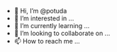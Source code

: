 - 👋 Hi, I’m @potuda
- 👀 I’m interested in ...
- 🌱 I’m currently learning ...
- 💞️ I’m looking to collaborate on ...
- 📫 How to reach me ...

<!---
potuda/potuda is a ✨ special ✨ repository because its `README.md` (this file) appears on your GitHub profile.
You can click the Preview link to take a look at your changes.
--->
